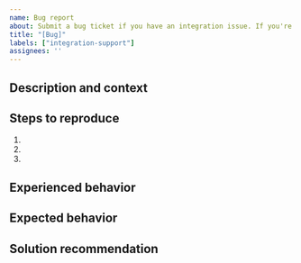 ```yaml
---
name: Bug report
about: Submit a bug ticket if you have an integration issue. If you're a user, check out the Wormhole Discord server below for faster assistance.
title: "[Bug]"
labels: ["integration-support"]
assignees: ''
---
```

<!--- Fill out the fields if you're an integrator. -->
<!--- Check if this is already reported in another issue -->
## Description and context
<!--- Provide a detailed description of the problem to expedite the process. -->


## Steps to reproduce
<!--- Describe what happened step by step. -->
<!--- If applicable, provide a link to a live example or include code to reproduce. -->

1.
2.
3.

## Experienced behavior
<!--- Describe what happened after the last step. -->


## Expected behavior
<!--- Describe what was expected to happen instead. -->


## Solution recommendation
<!--- Not mandatory, but feel free to recommend a way fix the issue. -->

